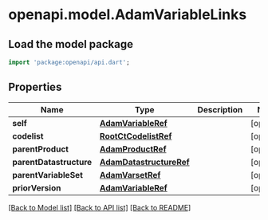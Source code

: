 # openapi.model.AdamVariableLinks

## Load the model package
```dart
import 'package:openapi/api.dart';
```

## Properties
Name | Type | Description | Notes
------------ | ------------- | ------------- | -------------
**self** | [**AdamVariableRef**](AdamVariableRef.md) |  | [optional] 
**codelist** | [**RootCtCodelistRef**](RootCtCodelistRef.md) |  | [optional] 
**parentProduct** | [**AdamProductRef**](AdamProductRef.md) |  | [optional] 
**parentDatastructure** | [**AdamDatastructureRef**](AdamDatastructureRef.md) |  | [optional] 
**parentVariableSet** | [**AdamVarsetRef**](AdamVarsetRef.md) |  | [optional] 
**priorVersion** | [**AdamVariableRef**](AdamVariableRef.md) |  | [optional] 

[[Back to Model list]](../README.md#documentation-for-models) [[Back to API list]](../README.md#documentation-for-api-endpoints) [[Back to README]](../README.md)



